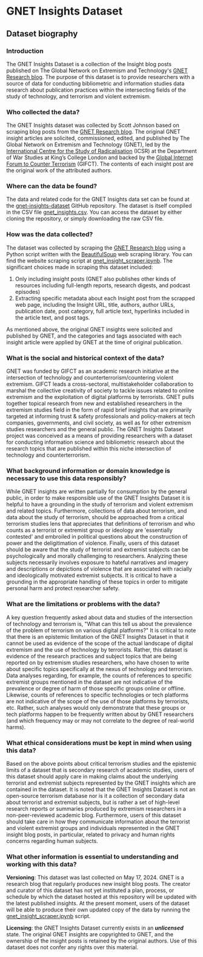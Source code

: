# GNET Insights Dataset

## Dataset biography

### Introduction

The GNET Insights Dataset is a collection of the Insight blog posts published on The Global Network on Extremism and Technology's [GNET Research blog](https://gnet-research.org). The purpose of this dataset is to provide researchers with a source of data for conducting bibliometric and information studies data research about publication practices within the intersecting fields of the study of technology, and terrorism and violent extremism.

### Who collected the data?

The GNET Insights dataset was collected by Scott Johnson based on scraping blog posts from the [GNET Research blog](https://gnet-research.org).  The original GNET insight articles are solicited, commissioned, edited, and published by The Global Network on Extremism and Technology (GNET), led by the [International Centre for the Study of Radicalisation](https://icsr.info) (ICSR) at the Department of War Studies at King’s College London and backed by the [Global Internet Forum to Counter Terrorism](https://gifct.org) (GIFCT). The contents of each insight post are the original work of the attributed authors.

### Where can the data be found?

The data and related code for the GNET Insights data set can be found at the [gnet-insights-dataset](https://github.com/vortexegg/gnet-insights-dataset) GitHub repository. The dataset is itself compiled in the CSV file [gnet_insights.csv](https://github.com/vortexegg/gnet-insights-dataset/blob/main/gnet_insights.csv). You can access the dataset by either cloning the repository, or simply downloading the raw CSV file.

### How was the data collected?

The dataset was collected by scraping the [GNET Research blog](https://gnet-research.org) using a Python script written with the [BeautifulSoup](https://www.crummy.com/software/BeautifulSoup/) web scraping library. You can find the website scraping script at [gnet_insight_scraper.ipynb](https://github.com/vortexegg/gnet-insights-dataset/blob/main/gnet_insight_scraper.ipynb). The significant choices made in scraping this dataset included:

1. Only including insight posts (GNET also publishes other kinds of resources including full-length reports, research digests, and podcast episodes)
2. Extracting specific metadata about each Insight post from the scrapped web page, including the Insight URL, title, authors, author URLs, publication date, post category, full article text, hyperlinks included in the article text, and post tags.

As mentioned above, the original GNET insights were solicited and published by GNET, and the categories and tags associated with each insight article were applied by GNET at the time of original publication.

### What is the social and historical context of the data?

GNET was funded by GIFCT as an academic research initiative at the intersection of technology and counterterrorism/countering violent extremism. GIFCT leads a cross-sectoral, multistakeholder collaboration to marshal the collective creativity of society to tackle issues related to online extremism and the exploitation of digital platforms by terrorists. GNET pulls together topical research from new and established researchers in the extremism studies field in the form of rapid brief insights that are primarily targeted at informing trust & safety professionals and policy-makers at tech companies, governments, and civil society, as well as for other extremism studies researchers and the general public. The GNET Insights Dataset project was conceived as a means of providing researchers with a dataset for conducting information science and bibliometric research about the research topics that are published within this niche intersection of technology and counterterrorism.

### What background information or domain knowledge is necessary to use this data responsibly?

While GNET insights are written partially for consumption by the general public, in order to make responsible use of the GNET Insights Dataset it is helpful to have a grounding in the study of terrorism and violent extremism and related topics. Furthermore, collections of data about terrorism, and data about the study of terrorism, should be approached from a critical terrorism studies lens that appreciates that definitions of terrorism and who counts as a terrorist or extremist group or ideology are 'essentially contested' and embroiled in political questions about the construction of power and the deligitimation of violence. Finally, users of this dataset should be aware that the study of terrorist and extremist subjects can be psychologically and morally challenging to researchers. Analyzing these subjects necessarily involves exposure to hateful narratives and imagery and descriptions or depictions of violence that are associated with racially and ideologically motivated extremist subjects. It is critical to have a grounding in the appropriate handling of these topics in order to mitigate personal harm and protect researcher safety.

### What are the limitations or problems with the data?

A key question frequently asked about data and studies of the intersection of technology and terrorism is, "What can this tell us about the prevalence of the problem of terrorism on various digital platforms?" It is critical to note that there is an epistemic limitation of the GNET Insights Dataset in that it cannot be used as evidence of the scope of the actual landscape of digital extremism and the use of technology by terrorists. Rather, this dataset is evidence of the research practices and subject topics that are being reported on by extremism studies researchers, who have chosen to write about specific topics specifically at the nexus of technology and terrorism. Data analyses regarding, for example, the counts of references to specific extremist groups mentioned in the dataset are not indicative of the prevalence or degree of harm of those specific groups online or offline. Likewise, counts of references to specific technologies or tech platforms are not indicative of the scope of the use of those platforms by terrorists, etc. Rather, such analyses would only demonstrate that these groups or tech platforms happen to be frequently written about by GNET researchers (and which frequency may or may not correlate to the degree of real-world harms).

### What ethical considerations must be kept in mind when using this data?

Based on the above points about critical terrorism studies and the epistemic limits of a dataset that is secondary research of academic studies, users of this dataset should apply care in making claims about the underlying terrorist and extremist subjects represented by the GNET insights which are contained in the dataset. It is noted that the GNET Insights Dataset is not an open-source terrorism database nor is it a collection of secondary data about terrorist and extremist subjects, but is rather a set of high-level research reports or summaries produced by extremism researchers in a non-peer-reviewed academic blog. Furthermore, users of this dataset should take care in how they communicate information about the terrorist and violent extremist groups and individuals represented in the GNET insight blog posts, in particular, related to privacy and human rights concerns regarding human subjects.

### What other information is essential to understanding and working with this data?

**Versioning**: This dataset was last collected on May 17, 2024. GNET is a research blog that regularly produces new insight blog posts. The creator and curator of this dataset has not yet instituted a plan, process, or schedule by which the dataset hosted at this repository will be updated with the latest published insights. At the present moment, users of the dataset will be able to produce their own updated copy of the data by running the [gnet_insight_scraper.ipynb](https://github.com/vortexegg/gnet-insights-dataset/blob/main/gnet_insight_scraper.ipynb) script.

**Licensing**: the GNET Insights Dataset currently exists in an ***unlicensed*** state. The original GNET insights are copyrighted to GNET, and the ownership of the insight posts is retained by the original authors. Use of this dataset does not confer any rights over this material.
